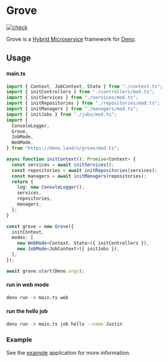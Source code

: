 # Grove

[![check](https://github.com/justinmchase/grove/actions/workflows/check.yml/badge.svg)](https://github.com/justinmchase/grove/actions/workflows/check.yml)

Grove is a [Hybrid Microservice]() framework for [Deno](https://deno.land).

## Usage

#### main.ts

```ts
import { Context, JobContext, State } from "./context.ts";
import { initControllers } from "./controllers/mod.ts";
import { initServices } from "./services/mod.ts";
import { initRepositories } from "./repositories/mod.ts";
import { initManagers } from "./managers/mod.ts";
import { initJobs } from "./jobs/mod.ts";
import {
  ConsoleLogger,
  Grove,
  JobMode,
  WebMode,
} from "https://deno.land/x/grove/mod.ts";

async function initContext(): Promise<Context> {
  const services = await initServices();
  const repositories = await initRepositories(services);
  const managers = await initManagers(repositories);
  return {
    log: new ConsoleLogger(),
    services,
    repositories,
    managers,
  };
}

const grove = new Grove({
  initContext,
  modes: [
    new WebMode<Context, State>({ initControllers }),
    new JobMode<JobContext>({ initJobs }),
  ],
});

await grove.start(Deno.args);
```

#### run in web mode

```sh
deno run -A main.ts web
```

#### run the hello job

```sh
deno run -A main.ts job hello --name Justin
```

### Example

See the [example](./example/main.ts) application for more information.
